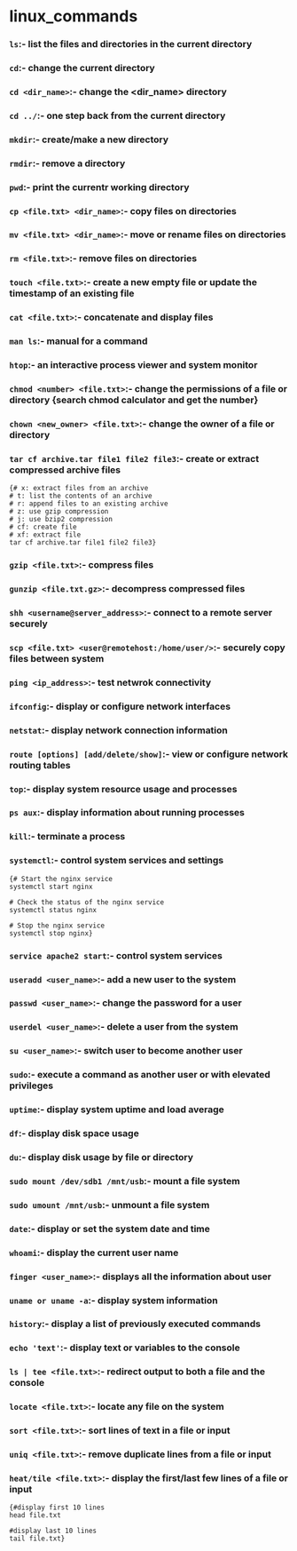 # linux_commands

### `ls`:- list the files and directories in the current directory
### `cd`:- change the current directory
### `cd <dir_name>`:- change the <dir_name> directory
### `cd ../`:- one step back from the current directory
### `mkdir`:- create/make a new directory
### `rmdir`:- remove a directory
### `pwd`:- print the currentr working directory
### `cp <file.txt> <dir_name>`:- copy files on directories
### `mv <file.txt> <dir_name>`:- move or rename files on directories
### `rm <file.txt>`:- remove files on directories
### `touch <file.txt>`:- create a new empty file or update the timestamp of an existing file
### `cat <file.txt>`:- concatenate and display files
### `man ls`:- manual for a command
### `htop`:- an interactive process viewer and system monitor
### `chmod <number> <file.txt>`:- change the permissions of a file or directory {search chmod calculator and get the number}
### `chown <new_owner> <file.txt>`:- change the owner of a file or directory
### `tar cf archive.tar file1 file2 file3`:- create or extract compressed archive files
    {# x: extract files from an archive
    # t: list the contents of an archive
    # r: append files to an existing archive
    # z: use gzip compression
    # j: use bzip2 compression
    # cf: create file
    # xf: extract file
    tar cf archive.tar file1 file2 file3}
### `gzip <file.txt>`:- compress files
### `gunzip <file.txt.gz>`:- decompress compressed files
### `shh <username@server_address>`:- connect to a remote server securely
### `scp <file.txt> <user@remotehost:/home/user/>`:- securely copy files between system
### `ping <ip_address>`:- test netwrok connectivity
### `ifconfig`:- display or configure network interfaces
### `netstat`:- display network connection information
### `route [options] [add/delete/show]`:- view or configure network routing tables
### `top`:- display system resource usage and processes
### `ps aux`:- display information about running processes
### `kill`:- terminate a process
### `systemctl`:- control system services and settings
    {# Start the nginx service
    systemctl start nginx

    # Check the status of the nginx service
    systemctl status nginx

    # Stop the nginx service
    systemctl stop nginx}
### `service apache2 start`:- control system services
### `useradd <user_name>`:- add a new user to the system
### `passwd <user_name>`:- change the password for a user
### `userdel <user_name>`:- delete a user from the system
### `su <user_name>`:- switch user to become another user
### `sudo`:- execute a command as another user or with elevated privileges
### `uptime`:- display system uptime and load average
### `df`:- display disk space usage
### `du`:- display disk usage by file or directory
### `sudo mount /dev/sdb1 /mnt/usb`:- mount a file system
### `sudo umount /mnt/usb`:- unmount a file system
### `date`:- display or set the system date and time
### `whoami`:- display the current user name
### `finger <user_name>`:- displays all the information about user
### `uname or uname -a`:- display system information
### `history`:- display a list of previously executed commands
### `echo 'text'`:- display text or variables to the console
### `ls | tee <file.txt>`:- redirect output to both a file and the console
### `locate <file.txt>`:- locate any file on the system
### `sort <file.txt>`:- sort lines of text in a file or input
### `uniq <file.txt>`:- remove duplicate lines from a file or input
### `heat/tile <file.txt>`:- display the first/last few lines of a file or input
    {#display first 10 lines
    head file.txt

    #display last 10 lines
    tail file.txt}
